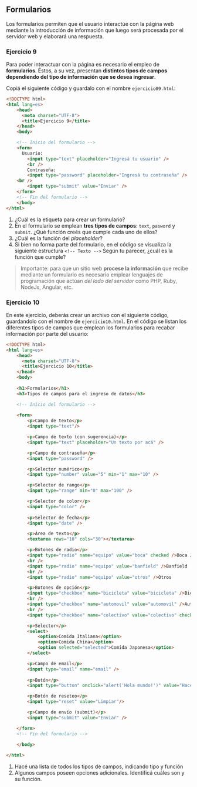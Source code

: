 ## Formularios
Los formularios permiten que el usuario interactúe con la página web mediante la introducción de información que luego será procesada por el servidor web y elaborará una respuesta.  

### Ejercicio 9

Para poder interactuar con la página es necesario el empleo de **formularios**. Éstos, a su vez, presentan **distintos tipos de campos dependiendo del tipo de información que se desea ingresar**. 

Copiá el siguiente código y guardalo con el nombre `ejercicio09.html`:

```html
<!DOCTYPE html>
<html lang=es>
    <head>
      <meta charset="UTF-8">
      <title>Ejercicio 9</title>
    </head>
    <body>

    <!-- Inicio del formulario -->
    <form>
      Usuario:
        <input type="text" placeholder="Ingresá tu usuario" />
        <br />
        Contraseña: 
        <input type="password" placeholder="Ingresá tu contraseña" />
    <br />
        <input type="submit" value="Enviar" />
    </form>
    <!-- Fin del formulario -->
    </body>
</html>
```
1. ¿Cuál es la etiqueta para crear un formulario?
2. En el formulario se emplean **tres tipos de campos**: `text`, `pasword` y `submit`. ¿Qué función creés que cumple cada uno de ellos?
3. ¿Cuál es la función del _placeholder_?
4. Si bien no forma parte del formulario, en el código se visualiza la siguiente estructura `<!-- Texto -->` Según tu parecer, ¿cuál es la función que cumple?

> Importante: para que un sitio web **procese la información** que recibe mediante un formulario es necesario emplear lenguajes de programación que actúan _del lado del servidor_ como PHP, Ruby, NodeJs, Angular, etc. 

### Ejercicio 10

En este ejercicio, deberás crear un archivo con el siguiente código, guardandolo con el nombre de `ejercicio10.html`. En el código se listan los diferentes tipos de campos que emplean los formularios para recabar información por parte del usuario: 


```html
<!DOCTYPE html>
<html lang=es>
    <head>
      <meta charset="UTF-8">
      <title>Ejercicio 10</title>
    </head>
    <body>
    
    <h1>Formularios</h1>
    <h3>Tipos de campos para el ingreso de datos</h3>

    <!-- Inicio del formulario -->
    
    <form>
        <p>Campo de texto</p>
        <input type="text"/>

        <p>Campo de texto (con sugerencia)</p>
        <input type="text" placeholder="Un texto por acá" />

        <p>Campo de contraseña</p>
        <input type="password" />

        <p>Selector numérico</p>
        <input type="number" value="5" min="1" max="10" />

        <p>Selector de rango</p>
        <input type="range" min="0" max="100" />

        <p>Selector de color</p>
        <input type="color" />
        
        <p>Selector de fecha</p>
        <input type="date" />

        <p>Área de texto</p>
        <textarea rows="10" cols="30"></textarea>

        <p>Botones de radio</p>
        <input type="radio" name="equipo" value="boca" checked />Boca Juniors
        <br />
        <input type="radio" name="equipo" value="banfield" />Banfield
        <br />
        <input type="radio" name="equipo" value="otros" />Otros

        <p>Botones de opción</p>
        <input type="checkbox" name="bicicleta" value="bicicleta" />Bicicleta
        <br />
        <input type="checkbox" name="automovil" value="automovil" />Automóvil
        <br />
        <input type="checkbox" name="colectivo" value="colectivo" checked />Colectivo

        <p>Selector</p>
        <select>
            <option>Comida Italiana</option>
            <option>Comida China</option>
            <option selected="selected">Comida Japonesa</option>
        </select>

        <p>Campo de email</p>
        <input type="email" name="email" />
     
        <p>Botón</p>
        <input type="button" onclick="alert('Hola mundo!')" value="Hacé clic" />

        <p>Botón de reseteo</p>
        <input type="reset" value="Limpiar"/>

        <p>Campo de envío (submit)</p>
        <input type="submit" value="Enviar" />

    </form>
    <!-- Fin del formulario -->
      
    </body>

</html>
```

1. Hacé una lista de todos los tipos de campos, indicando tipo y función
2. Algunos campos poseen opciones adicionales. Identificá cuáles son y su función. 